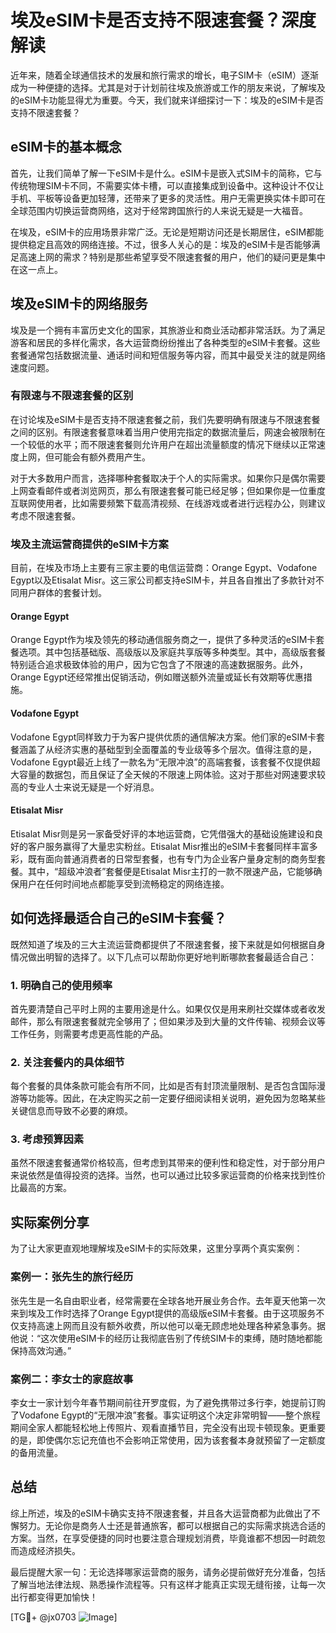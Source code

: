# 埃及eSIM卡是否支持不限速套餐？深度解读

近年来，随着全球通信技术的发展和旅行需求的增长，电子SIM卡（eSIM）逐渐成为一种便捷的选择。尤其是对于计划前往埃及旅游或工作的朋友来说，了解埃及的eSIM卡功能显得尤为重要。今天，我们就来详细探讨一下：埃及的eSIM卡是否支持不限速套餐？

## eSIM卡的基本概念

首先，让我们简单了解一下eSIM卡是什么。eSIM卡是嵌入式SIM卡的简称，它与传统物理SIM卡不同，不需要实体卡槽，可以直接集成到设备中。这种设计不仅让手机、平板等设备更加轻薄，还带来了更多的灵活性。用户无需更换实体卡即可在全球范围内切换运营商网络，这对于经常跨国旅行的人来说无疑是一大福音。

在埃及，eSIM卡的应用场景非常广泛。无论是短期访问还是长期居住，eSIM都能提供稳定且高效的网络连接。不过，很多人关心的是：埃及的eSIM卡是否能够满足高速上网的需求？特别是那些希望享受不限速套餐的用户，他们的疑问更是集中在这一点上。

## 埃及eSIM卡的网络服务

埃及是一个拥有丰富历史文化的国家，其旅游业和商业活动都非常活跃。为了满足游客和居民的多样化需求，各大运营商纷纷推出了各种类型的eSIM卡套餐。这些套餐通常包括数据流量、通话时间和短信服务等内容，而其中最受关注的就是网络速度问题。

### 有限速与不限速套餐的区别

在讨论埃及eSIM卡是否支持不限速套餐之前，我们先要明确有限速与不限速套餐之间的区别。有限速套餐意味着当用户使用完指定的数据流量后，网速会被限制在一个较低的水平；而不限速套餐则允许用户在超出流量额度的情况下继续以正常速度上网，但可能会有额外费用产生。

对于大多数用户而言，选择哪种套餐取决于个人的实际需求。如果你只是偶尔需要上网查看邮件或者浏览网页，那么有限速套餐可能已经足够；但如果你是一位重度互联网使用者，比如需要频繁下载高清视频、在线游戏或者进行远程办公，则建议考虑不限速套餐。

### 埃及主流运营商提供的eSIM卡方案

目前，在埃及市场上主要有三家主要的电信运营商：Orange Egypt、Vodafone Egypt以及Etisalat Misr。这三家公司都支持eSIM卡，并且各自推出了多款针对不同用户群体的套餐计划。

#### Orange Egypt

Orange Egypt作为埃及领先的移动通信服务商之一，提供了多种灵活的eSIM卡套餐选项。其中包括基础版、高级版以及家庭共享版等多种类型。其中，高级版套餐特别适合追求极致体验的用户，因为它包含了不限速的高速数据服务。此外，Orange Egypt还经常推出促销活动，例如赠送额外流量或延长有效期等优惠措施。

#### Vodafone Egypt

Vodafone Egypt同样致力于为客户提供优质的通信解决方案。他们家的eSIM卡套餐涵盖了从经济实惠的基础型到全面覆盖的专业级等多个层次。值得注意的是，Vodafone Egypt最近上线了一款名为“无限冲浪”的高端套餐，该套餐不仅提供超大容量的数据包，而且保证了全天候的不限速上网体验。这对于那些对网速要求较高的专业人士来说无疑是一个好消息。

#### Etisalat Misr

Etisalat Misr则是另一家备受好评的本地运营商，它凭借强大的基础设施建设和良好的客户服务赢得了大量忠实粉丝。Etisalat Misr推出的eSIM卡套餐同样丰富多彩，既有面向普通消费者的日常型套餐，也有专门为企业客户量身定制的商务型套餐。其中，“超级冲浪者”套餐便是Etisalat Misr主打的一款不限速产品，它能够确保用户在任何时间地点都能享受到流畅稳定的网络连接。

## 如何选择最适合自己的eSIM卡套餐？

既然知道了埃及的三大主流运营商都提供了不限速套餐，接下来就是如何根据自身情况做出明智的选择了。以下几点可以帮助你更好地判断哪款套餐最适合自己：

### 1. 明确自己的使用频率

首先要清楚自己平时上网的主要用途是什么。如果仅仅是用来刷社交媒体或者收发邮件，那么有限速套餐就完全够用了；但如果涉及到大量的文件传输、视频会议等工作任务，则需要考虑更高性能的产品。

### 2. 关注套餐内的具体细节

每个套餐的具体条款可能会有所不同，比如是否有封顶流量限制、是否包含国际漫游等功能等。因此，在决定购买之前一定要仔细阅读相关说明，避免因为忽略某些关键信息而导致不必要的麻烦。

### 3. 考虑预算因素

虽然不限速套餐通常价格较高，但考虑到其带来的便利性和稳定性，对于部分用户来说依然是值得投资的选择。当然，也可以通过比较多家运营商的价格来找到性价比最高的方案。

## 实际案例分享

为了让大家更直观地理解埃及eSIM卡的实际效果，这里分享两个真实案例：

### 案例一：张先生的旅行经历

张先生是一名自由职业者，经常需要在全球各地开展业务合作。去年夏天他第一次来到埃及工作时选择了Orange Egypt提供的高级版eSIM卡套餐。由于这项服务不仅支持高速上网而且没有额外收费，所以他可以毫无顾虑地处理各种紧急事务。据他说：“这次使用eSIM卡的经历让我彻底告别了传统SIM卡的束缚，随时随地都能保持高效沟通。”

### 案例二：李女士的家庭故事

李女士一家计划今年春节期间前往开罗度假，为了避免携带过多行李，她提前订购了Vodafone Egypt的“无限冲浪”套餐。事实证明这个决定非常明智——整个旅程期间全家人都能轻松地上传照片、观看直播节目，完全没有出现卡顿现象。更重要的是，即使偶尔忘记充值也不会影响正常使用，因为该套餐本身就预留了一定额度的备用流量。

## 总结

综上所述，埃及的eSIM卡确实支持不限速套餐，并且各大运营商都为此做出了不懈努力。无论你是商务人士还是普通旅客，都可以根据自己的实际需求挑选合适的方案。当然，在享受便捷的同时也要注意合理规划消费，毕竟谁都不想因一时疏忽而造成经济损失。

最后提醒大家一句：无论选择哪家运营商的服务，请务必提前做好充分准备，包括了解当地法律法规、熟悉操作流程等。只有这样才能真正实现无缝衔接，让每一次出行都变得更加愉快！

[TG💪+ @jx0703 ![Image](https://github.com/user-attachments/assets/dbca1d08-cadb-493c-b0ec-ad6f7a83f270)]